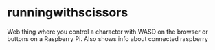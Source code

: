 # runningwithscissors

Web thing where you control a character with WASD on the browser or buttons on a Raspberry Pi. Also shows info about connected raspberry